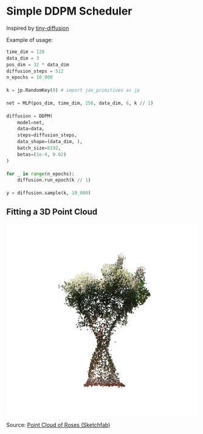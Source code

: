 # Simple DDPM Scheduler

Inspired by [tiny-diffusion](https://github.com/tanelp/tiny-diffusion)

Example of usage:

```Python
time_dim = 128
data_dim = 3
pos_dim = 32 * data_dim
diffusion_steps = 512
n_epochs = 10_000

k = jp.RandomKey(0) # import jax_primitives as jp

net = MLP(pos_dim, time_dim, 256, data_dim, 6, k // 1)

diffusion = DDPM(
    model=net,
    data=data,
    steps=diffusion_steps,
    data_shape=(data_dim, ),
    batch_size=8192,
    betas=(1e-4, 0.02)
)

for _ in range(n_epochs):
    diffusion.run_epoch(k // 1)

y = diffusion.sample(k, 10_000)
```

## Fitting a 3D Point Cloud

<p align="center">
  <img src="images/example.png" alt="Point Cloud"/>
</p>

Source: [Point Cloud of Roses (Sketchfab)](https://sketchfab.com/3d-models/a-point-cloud-of-roses-13495f32fe1340fe91fd35a42c0a76c3)
